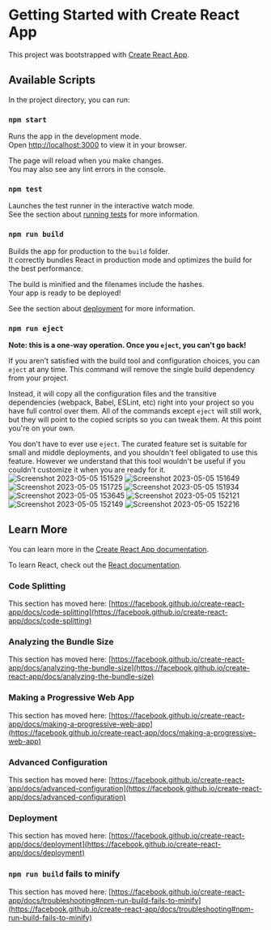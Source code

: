 # Getting Started with Create React App

This project was bootstrapped with [Create React App](https://github.com/facebook/create-react-app).

## Available Scripts

In the project directory, you can run:

### `npm start`

Runs the app in the development mode.\
Open [http://localhost:3000](http://localhost:3000) to view it in your browser.

The page will reload when you make changes.\
You may also see any lint errors in the console.

### `npm test`

Launches the test runner in the interactive watch mode.\
See the section about [running tests](https://facebook.github.io/create-react-app/docs/running-tests) for more information.

### `npm run build`

Builds the app for production to the `build` folder.\
It correctly bundles React in production mode and optimizes the build for the best performance.

The build is minified and the filenames include the hashes.\
Your app is ready to be deployed!

See the section about [deployment](https://facebook.github.io/create-react-app/docs/deployment) for more information.

### `npm run eject`

**Note: this is a one-way operation. Once you `eject`, you can't go back!**

If you aren't satisfied with the build tool and configuration choices, you can `eject` at any time. This command will remove the single build dependency from your project.

Instead, it will copy all the configuration files and the transitive dependencies (webpack, Babel, ESLint, etc) right into your project so you have full control over them. All of the commands except `eject` will still work, but they will point to the copied scripts so you can tweak them. At this point you're on your own.

You don't have to ever use `eject`. The curated feature set is suitable for small and middle deployments, and you shouldn't feel obligated to use this feature. However we understand that this tool wouldn't be useful if you couldn't customize it when you are ready for it.
![Screenshot 2023-05-05 151529](https://user-images.githubusercontent.com/83689933/236429480-63ca9c84-28dc-417b-b122-e4f7b610758e.jpg)
![Screenshot 2023-05-05 151649](https://user-images.githubusercontent.com/83689933/236429491-f29987e3-7f60-48ea-aa83-eac2e38d93ac.jpg)
![Screenshot 2023-05-05 151725](https://user-images.githubusercontent.com/83689933/236429502-0db5ffa1-582c-43e7-a1f2-c335454e1864.jpg)
![Screenshot 2023-05-05 151934](https://user-images.githubusercontent.com/83689933/236429525-cb8c65d5-885b-4d0b-ac20-dd21f87055cd.jpg)
![Screenshot 2023-05-05 153645](https://user-images.githubusercontent.com/83689933/236430747-257a37d0-68f9-495d-af93-78036a5d21e0.jpg)
![Screenshot 2023-05-05 152121](https://user-images.githubusercontent.com/83689933/236429546-4da2b7d3-c82a-4d9e-b270-bcf4fb2d5a01.jpg)
![Screenshot 2023-05-05 152149](https://user-images.githubusercontent.com/83689933/236429553-c21219ee-7e6b-4a63-b544-375fae0f0f41.jpg)
![Screenshot 2023-05-05 152216](https://user-images.githubusercontent.com/83689933/236429568-e2632769-6b87-4f1d-8a3b-04e55739e034.jpg)

## Learn More

You can learn more in the [Create React App documentation](https://facebook.github.io/create-react-app/docs/getting-started).

To learn React, check out the [React documentation](https://reactjs.org/).

### Code Splitting

This section has moved here: [https://facebook.github.io/create-react-app/docs/code-splitting](https://facebook.github.io/create-react-app/docs/code-splitting)

### Analyzing the Bundle Size

This section has moved here: [https://facebook.github.io/create-react-app/docs/analyzing-the-bundle-size](https://facebook.github.io/create-react-app/docs/analyzing-the-bundle-size)

### Making a Progressive Web App

This section has moved here: [https://facebook.github.io/create-react-app/docs/making-a-progressive-web-app](https://facebook.github.io/create-react-app/docs/making-a-progressive-web-app)

### Advanced Configuration

This section has moved here: [https://facebook.github.io/create-react-app/docs/advanced-configuration](https://facebook.github.io/create-react-app/docs/advanced-configuration)

### Deployment

This section has moved here: [https://facebook.github.io/create-react-app/docs/deployment](https://facebook.github.io/create-react-app/docs/deployment)

### `npm run build` fails to minify

This section has moved here: [https://facebook.github.io/create-react-app/docs/troubleshooting#npm-run-build-fails-to-minify](https://facebook.github.io/create-react-app/docs/troubleshooting#npm-run-build-fails-to-minify)
